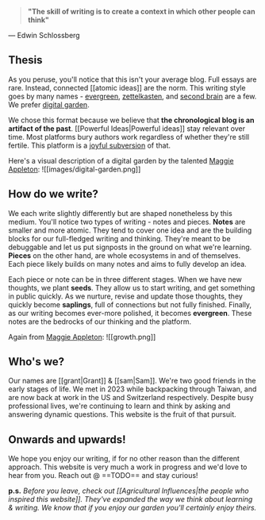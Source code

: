 > **"The skill of writing is to create a context in which other people can think"**

— Edwin Schlossberg

## Thesis
As you peruse, you'll notice that this isn't your average blog. Full essays are rare. Instead, connected [[atomic ideas]] are the norm. This writing style goes by many names - [evergreen](https://notes.andymatuschak.org/Evergreen_notes), [zettelkasten](https://zettelkasten.de/overview/), and [second brain](https://www.buildingasecondbrain.com/) are a few. We prefer [digital garden](https://maggieappleton.com/garden-history).

We chose this format because we believe that **the chronological blog is an artifact of the past**. [[Powerful Ideas|Powerful ideas]] stay relevant over time. Most platforms bury authors work regardless of whether they're still fertile. This platform is a [joyful subversion](https://www.youtube.com/watch?v=Aalyplbv5Mo) of that.

Here's a visual description of a digital garden by the talented [Maggie Appleton](https://maggieappleton.com):
![[images/digital-garden.png]]

## How do we write?
We each write slightly differently but are shaped nonetheless by this medium. You'll notice two types of writing - notes and pieces. **Notes** are smaller and more atomic. They tend to cover one idea and are the building blocks for our full-fledged writing and thinking. They're meant to be debuggable and let us put signposts in the ground on what we're learning. **Pieces** on the other hand, are whole ecosystems in and of themselves. Each piece likely builds on many notes and aims to fully develop an idea.

Each piece or note can be in three different stages. When we have new thoughts, we plant **seeds**. They allow us to start writing, and get something in public quickly. As we nurture, revise and update those thoughts, they quickly become **saplings**, full of connections but not fully finished. Finally, as our writing becomes ever-more polished, it becomes **evergreen**. These notes are the bedrocks of our thinking and the platform. 

Again from [Maggie Appleton](https://maggieappleton.com):
![[growth.png]]


## Who's we?
Our names are [[grant|Grant]] & [[sam|Sam]]. We're two good friends in the early stages of life. We met in 2023 while backpacking through Taiwan, and are now back at work in the US and Switzerland respectively. Despite busy professional lives, we're continuing to learn and think by asking and answering dynamic questions. This website is the fruit of that pursuit.

## Onwards and upwards!
We hope you enjoy our writing, if for no other reason than the different approach. This website is very much a work in progress and we'd love to hear from you. Reach out @ ==TODO== and stay curious!

**p.s.**
*Before you leave, check out [[Agricultural Influences|the people who inspired this website]]. They've expanded the way we think about learning & writing. We know that if you enjoy our garden you'll certainly enjoy theirs.*
